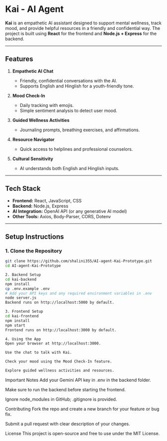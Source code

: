 # Kai - AI Agent

**Kai** is an empathetic AI assistant designed to support mental wellness, track mood, and provide helpful resources in a friendly and confidential way. The project is built using **React** for the frontend and **Node.js + Express** for the backend.

---

## Features

1. **Empathetic AI Chat**  
   - Friendly, confidential conversations with the AI.  
   - Supports English and Hinglish for a youth-friendly tone.

2. **Mood Check-In**  
   - Daily tracking with emojis.  
   - Simple sentiment analysis to detect user mood.

3. **Guided Wellness Activities**  
   - Journaling prompts, breathing exercises, and affirmations.

4. **Resource Navigator**  
   - Quick access to helplines and professional counselors.

5. **Cultural Sensitivity**  
   - AI understands both English and Hinglish inputs.

---

## Tech Stack

- **Frontend:** React, JavaScript, CSS  
- **Backend:** Node.js, Express  
- **AI Integration:** OpenAI API (or any generative AI model)  
- **Other Tools:** Axios, Body-Parser, CORS, Dotenv

---

## Setup Instructions

### 1. Clone the Repository
```bash
git clone https://github.com/shalini355/AI-agent-Kai-Prototype.git
cd AI-agent-Kai-Prototype

2. Backend Setup
cd kai-backend
npm install
cp .env.example .env
# Add your API keys and any required environment variables in .env
node server.js
Backend runs on http://localhost:5000 by default.

3. Frontend Setup
cd kai-frontend
npm install
npm start
Frontend runs on http://localhost:3000 by default.

4. Using the App
Open your browser at http://localhost:3000.

Use the chat to talk with Kai.

Check your mood using the Mood Check-In feature.

Explore guided wellness activities and resources.
```
Important Notes
Add your Gemini API key in .env in the backend folder.

Make sure to run the backend before starting the frontend.

Ignore node_modules in GitHub; .gitignore is provided.

Contributing
Fork the repo and create a new branch for your feature or bug fix.

Submit a pull request with clear description of your changes.

License
This project is open-source and free to use under the MIT License.
